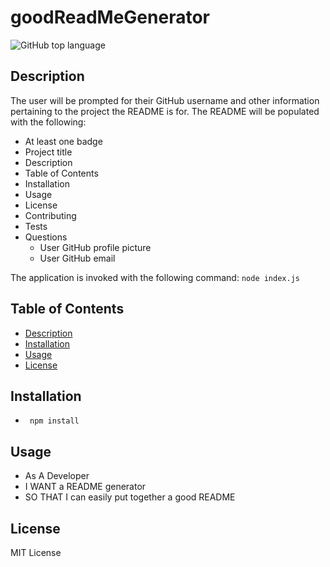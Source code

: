 # goodReadMeGenerator

 ![GitHub top language](https://img.shields.io/github/languages/top/AshleyLerma/goodReadMeGenerator)

## Description
 The user will be prompted for their GitHub username and other information pertaining to the project the README is for.
 The README will be populated with the following:

 + At least one badge
 + Project title
 + Description
 + Table of Contents
 + Installation
 + Usage
 + License
 + Contributing
 + Tests
 + Questions
   * User GitHub profile picture
   * User GitHub email
  
 The application is invoked with the following command:
 `node index.js`
 
## Table of Contents
 + [Description](#description)
 + [Installation](#installation)
 + [Usage](#usage)
 + [License](#license)

## Installation
 + ` npm install`

## Usage
  + As A Developer
  + I WANT a README generator
  + SO THAT I can easily put together a good README

## License
 MIT License

  
